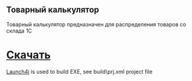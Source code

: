## Товарный калькулятор

Товарный калькулятор предназначен для распределения товаров со склада 1С

# [Скачать](https://github.com/OleksandrChekmez/GoodsDistributor/releases/download/1.6.1/GoodsDistributor.zip)

[Launch4j](http://launch4j.sourceforge.net/) is used to build EXE, see build\prj.xml project file
